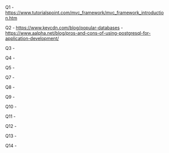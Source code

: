 Q1  - https://www.tutorialspoint.com/mvc_framework/mvc_framework_introduction.htm

Q2  - https://www.keycdn.com/blog/popular-databases
    - https://www.aalpha.net/blog/pros-and-cons-of-using-postgresql-for-application-development/

Q3  -

Q4  -

Q5  -

Q7  -

Q8  -

Q9  -

Q10 -

Q11 -

Q12 -

Q13 -

Q14 -